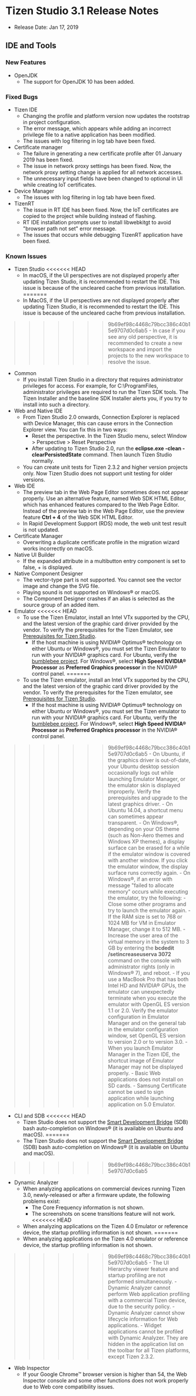 # Tizen Studio 3.1 Release Notes

-   Release Date: Jan 17, 2019


## IDE and Tools


### New Features
-   OpenJDK
	-  The support for OpenJDK 10 has been added.

### Fixed Bugs
-   Tizen IDE
	-   Changing the profile and platform version now updates the rootstrap in project configuration.
	-   The error message, which appears while adding an incorrect privilege file to a native application has been modified.
	-   The issues with log filtering in log tab have been fixed.
-   Certificate manager
	-   The failure in generating a new certificate profile after 01 January 2019 has been fixed.
	-   The issue in network proxy settings has been fixed. Now, the network proxy setting change is applied for all network accesses.
	-   The unnecessary input fields have been changed to optional in UI while creating IoT certificates. 
-   Device Manager
	-   The issues with log filtering in log tab have been fixed.
-   TizenRT
	-   The issue in RT IDE has been fixed. Now, the IoT certificates are copied to the project while building instead of flashing.
	-   RT IDE installation prompts user to install libwebkitgt to avoid "browser path not set" error message.
	-   The issues that occurs while debugging TizenRT application have been fixed. 

### Known Issues
-	Tizen Studio
<<<<<<< HEAD
	-	In macOS, if the UI perspectives are not displayed properly after updating Tizen Studio, it is recommended to restart the IDE. This issue is because of the uncleared cache from previous installation.
=======
	-	In MacOS, if the UI perspectives are not displayed properly after updating Tizen Studio, it is recommended to restart the IDE. This issue is because of the uncleared cache from previous installation.
>>>>>>> 9b69ef98c4468c79bcc386c40b15e9707d0c6ab5
	-	In case if you see any old perspective, it is recommended to create a new workspace and import the projects to the new workspace to resolve the issue.
-	Common
	-   If you install Tizen Studio in a directory that requires administrator privileges for access. For example, for C:\ProgramFiles, administrator privileges are required to run the Tizen SDK tools. The Tizen Installer and the baseline SDK Installer alerts you, if you try to install into such a directory.
-	Web and Native IDE
	-   From Tizen Studio 2.0 onwards, Connection Explorer is replaced with Device Manager, this can cause errors in the Connection Explorer view. You can fix this in two ways:
	    -   Reset the perspective.
            In the Tizen Studio menu, select Window > Perspective > Reset Perspective
	    -   After updating to Tizen Studio 2.0, run the **eclipse.exe -clean -clearPersistedState** command. Then launch Tizen Studio normally.
	-   You can create unit tests for Tizen 2.3.2 and higher version projects only. Now Tizen Studio does not support unit testing for older versions.
-	Web IDE
	-   The preview tab in the Web Page Editor sometimes does not appear properly. Use an alternative feature, named Web SDK HTML Editor, which has enhanced features compared to the Web Page Editor. Instead of the preview tab in the Web Page Editor, use the preview feature **Ctrl + 4** of the Web SDK HTML Editor.
	-   In Rapid Development Support (RDS) mode, the web unit test result is not updated.
-	Certificate Manager
	-   Overwriting a duplicate certificate profile in the migration wizard works incorrectly on macOS.
-	Native UI Builder
	-   If the expanded attribute in a multibutton entry component is set to false, + is displayed.
-	Native Component Designer
	-   The vector-type part is not supported. You cannot see the vector image and change the SVG file.
	-   Playing sound is not supported on Windows&reg; or macOS.
	-   The Component Designer crashes if an alias is selected as the source group of an added item.
-	Emulator
<<<<<<< HEAD
	-   To use the Tizen Emulator, install an Intel VTx supported by the CPU, and the latest version of the graphic card driver provided by the vendor. To verify the prerequisites for the Tizen Emulator, see [Prerequisites for Tizen Studio](../setup/prerequisites.md).
	    -   If the host machine is using NVIDIA&reg; Optimus&reg; technology on either Ubuntu or Windows&reg;, you must set the Tizen Emulator to run with your NVIDIA&reg; graphics card. For Ubuntu, verify the [bumblebee project](https://wiki.ubuntu.com/Bumblebee ). For Windows&reg;, select **High Speed NVIDIA&reg; Processor** as **Preferred Graphics processor** in the NVIDIA&reg; control panel.
=======
	-   To use the Tizen emulator, install an Intel VTx supported by the CPU, and the latest version of the graphic card driver provided by the vendor. To verify the prerequisites for the Tizen emulator, see [Prerequisites for Tizen Studio](../setup/prerequisites.md).
	    -   If the host machine is using NVIDIA&reg; Optimus&reg; technology on either Ubuntu or Windows&reg;, you must set the Tizen emulator to run with your NVIDIA&reg; graphics card. For Ubuntu, verify the [bumblebee project](https://wiki.ubuntu.com/Bumblebee ). For Windows&reg;, select **High Speed NVIDIA&reg; Processor** as **Preferred Graphics processor** in the NVIDIA&reg; control panel.
>>>>>>> 9b69ef98c4468c79bcc386c40b15e9707d0c6ab5
	    -   On Ubuntu, if the graphics driver is out-of-date, your Ubuntu desktop session occasionally logs out while launching Emulator Manager, or the emulator skin is displayed improperly. Verify the prerequisites and upgrade to the latest graphics driver.
	-   On Ubuntu 14.04, a shortcut menu can sometimes appear transparent.
	-   On Windows&reg;, depending on your OS theme (such as Non-Aero themes and Windows XP themes), a display surface can be erased for a while if the emulator window is covered with another window. If you click the emulator window, the display surface runs correctly again.
	-   On Windows&reg;, if an error with message "failed to allocate memory" occurs while executing the emulator, try the following:
	    -   Close some other programs and try to launch the emulator again.
	    -   If the RAM size is set to 768 or 1024 MB for VM in Emulator Manager, change it to 512 MB.
	    -   Increase the user area of the virtual memory in the system to 3 GB by entering the **bcdedit /setincreaseuserva 3072** command on the console with administrator rights (only in Windows&reg; 7), and reboot.
	-   If you use a MacBook Pro that has both Intel HD and NVIDIA&reg; GPUs, the emulator can unexpectedly terminate when you execute the emulator with OpenGL ES version 1.1 or 2.0. Verify the emulator configuration in Emulator Manager and on the general tab in the emulator configuration window, set OpenGL ES version to version 2.0 or to version 3.0.
	-   When you launch Emulator Manager in the Tizen IDE, the shortcut image of Emulator Manager may not be displayed properly.
	-   Basic Web applications does not install on SD cards.
	-   Samsung Certificate cannot be used to sign application while launching application on 5.0 Emulator.
-	CLI and SDB
<<<<<<< HEAD
	-   Tizen Studio does not support the [Smart Development Bridge](../common-tools/smart-development-bridge.md) (SDB) bash auto-completion on Windows&reg; (it is available on Ubuntu and macOS).
=======
	-   The Tizen Studio does not support the [Smart Development Bridge](../common-tools/smart-development-bridge.md) (SDB) bash auto-completion on Windows&reg; (it is available on Ubuntu and macOS).
>>>>>>> 9b69ef98c4468c79bcc386c40b15e9707d0c6ab5
-	Dynamic Analyzer
	-   When analyzing applications on commercial devices running Tizen 3.0, newly-released or after a firmware update, the following problems exist:
	    -   The Core Frequency information is not shown.
	    -   The screenshots on scene transitions feature will not work.
<<<<<<< HEAD
	-   When analyzing applications on the Tizen 4.0 Emulator or reference device, the startup profiling information is not shown.
=======
	-   When analyzing applications on the Tizen 4.0 emulator or reference device, the startup profiling information is not shown.
>>>>>>> 9b69ef98c4468c79bcc386c40b15e9707d0c6ab5
	-   The UI Hierarchy viewer feature and startup profiling are not performed simultaneously.
	-   Dynamic Analyzer cannot perform Web application profiling with a commercial Tizen device, due to the security policy.
	-   Dynamic Analyzer cannot show lifecycle information for Web applications.
	-   Widget applications cannot be profiled with Dynamic Analyzer. They are hidden in the application list on the toolbar for all Tizen platforms, except Tizen 2.3.2.
-	Web Inspector
	-   If your Google Chrome&trade; browser version is higher than 54, the Web Inspector console and some other functions does not work properly due to Web core compatibility issues.
